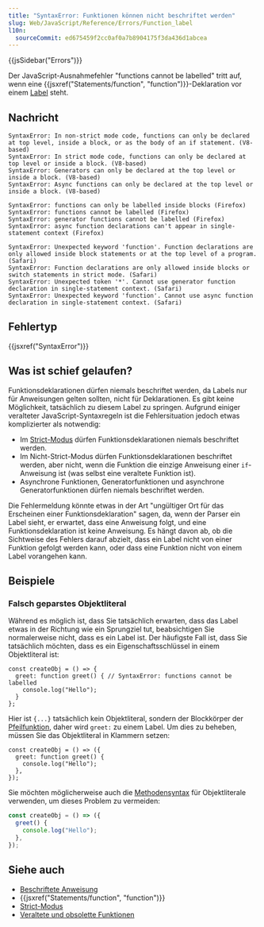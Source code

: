 ```yaml
---
title: "SyntaxError: Funktionen können nicht beschriftet werden"
slug: Web/JavaScript/Reference/Errors/Function_label
l10n:
  sourceCommit: ed675459f2cc0af0a7b8904175f3da436d1abcea
---
```


{{jsSidebar("Errors")}}

Der JavaScript-Ausnahmefehler "functions cannot be labelled" tritt auf, wenn eine {{jsxref("Statements/function", "function")}}-Deklaration vor einem [Label](/de/docs/Web/JavaScript/Reference/Statements/label) steht.

## Nachricht

```plain
SyntaxError: In non-strict mode code, functions can only be declared at top level, inside a block, or as the body of an if statement. (V8-based)
SyntaxError: In strict mode code, functions can only be declared at top level or inside a block. (V8-based)
SyntaxError: Generators can only be declared at the top level or inside a block. (V8-based)
SyntaxError: Async functions can only be declared at the top level or inside a block. (V8-based)

SyntaxError: functions can only be labelled inside blocks (Firefox)
SyntaxError: functions cannot be labelled (Firefox)
SyntaxError: generator functions cannot be labelled (Firefox)
SyntaxError: async function declarations can't appear in single-statement context (Firefox)

SyntaxError: Unexpected keyword 'function'. Function declarations are only allowed inside block statements or at the top level of a program. (Safari)
SyntaxError: Function declarations are only allowed inside blocks or switch statements in strict mode. (Safari)
SyntaxError: Unexpected token '*'. Cannot use generator function declaration in single-statement context. (Safari)
SyntaxError: Unexpected keyword 'function'. Cannot use async function declaration in single-statement context. (Safari)
```

## Fehlertyp

{{jsxref("SyntaxError")}}

## Was ist schief gelaufen?

Funktionsdeklarationen dürfen niemals beschriftet werden, da Labels nur für Anweisungen gelten sollten, nicht für Deklarationen. Es gibt keine Möglichkeit, tatsächlich zu diesem Label zu springen. Aufgrund einiger veralteter JavaScript-Syntaxregeln ist die Fehlersituation jedoch etwas komplizierter als notwendig:

- Im [Strict-Modus](/de/docs/Web/JavaScript/Reference/Strict_mode) dürfen Funktionsdeklarationen niemals beschriftet werden.
- Im Nicht-Strict-Modus dürfen Funktionsdeklarationen beschriftet werden, aber nicht, wenn die Funktion die einzige Anweisung einer `if`-Anweisung ist (was selbst eine veraltete Funktion ist).
- Asynchrone Funktionen, Generatorfunktionen und asynchrone Generatorfunktionen dürfen niemals beschriftet werden.

Die Fehlermeldung könnte etwas in der Art "ungültiger Ort für das Erscheinen einer Funktionsdeklaration" sagen, da, wenn der Parser ein Label sieht, er erwartet, dass eine Anweisung folgt, und eine Funktionsdeklaration ist keine Anweisung. Es hängt davon ab, ob die Sichtweise des Fehlers darauf abzielt, dass ein Label nicht von einer Funktion gefolgt werden kann, oder dass eine Funktion nicht von einem Label vorangehen kann.

## Beispiele

### Falsch geparstes Objektliteral

Während es möglich ist, dass Sie tatsächlich erwarten, dass das Label etwas in der Richtung wie ein Sprungziel tut, beabsichtigen Sie normalerweise nicht, dass es ein Label ist. Der häufigste Fall ist, dass Sie tatsächlich möchten, dass es ein Eigenschaftsschlüssel in einem Objektliteral ist:

```js-nolint example-bad
const createObj = () => {
  greet: function greet() { // SyntaxError: functions cannot be labelled
    console.log("Hello");
  }
};
```

Hier ist `{...}` tatsächlich kein Objektliteral, sondern der Blockkörper der [Pfeilfunktion](/de/docs/Web/JavaScript/Reference/Functions/Arrow_functions), daher wird `greet:` zu einem Label. Um dies zu beheben, müssen Sie das Objektliteral in Klammern setzen:

```js-nolint example-good
const createObj = () => ({
  greet: function greet() {
    console.log("Hello");
  },
});
```

Sie möchten möglicherweise auch die [Methodensyntax](/de/docs/Web/JavaScript/Reference/Functions/Method_definitions) für Objektliterale verwenden, um dieses Problem zu vermeiden:

```js example-good
const createObj = () => ({
  greet() {
    console.log("Hello");
  },
});
```

## Siehe auch

- [Beschriftete Anweisung](/de/docs/Web/JavaScript/Reference/Statements/label)
- {{jsxref("Statements/function", "function")}}
- [Strict-Modus](/de/docs/Web/JavaScript/Reference/Strict_mode)
- [Veraltete und obsolette Funktionen](/de/docs/Web/JavaScript/Reference/Deprecated_and_obsolete_features)
